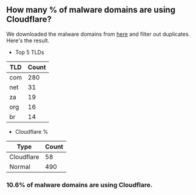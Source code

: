 ## How many % of malware domains are using Cloudflare?


We downloaded the malware domains from [here](https://urlhaus.abuse.ch) and filter out duplicates.
Here's the result.


[//]: # (start replacement)


- Top 5 TLDs

| TLD | Count |
| --- | --- |
| com | 280 |
| net | 31 |
| za | 19 |
| org | 16 |
| br | 14 |


- Cloudflare %

| Type | Count |
| --- | --- |
| Cloudflare | 58 |
| Normal | 490 |


### 10.6% of malware domains are using Cloudflare.